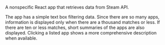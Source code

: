 A nonspecific React app that retrieves data from Steam API.

The app has a simple text box filtering data. Since there are so many apps, information
is displayed only when there are a thousand matches or less. If there are ten or less
matches, short summaries of the apps are also displayed. Clicking a listed app shows a
more comprehensive description when available.